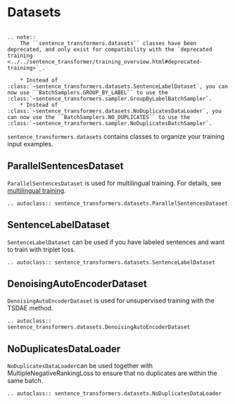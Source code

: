 # Datasets

```{eval-rst}

.. note::
    The ``sentence_transformers.datasets`` classes have been deprecated, and only exist for compatibility with the `deprecated training <../../sentence_transformer/training_overview.html#deprecated-training>`_.

    * Instead of :class:`~sentence_transformers.datasets.SentenceLabelDataset`, you can now use ``BatchSamplers.GROUP_BY_LABEL`` to use the :class:`~sentence_transformers.sampler.GroupByLabelBatchSampler`.
    * Instead of :class:`~sentence_transformers.datasets.NoDuplicatesDataLoader`, you can now use the ``BatchSamplers.NO_DUPLICATES`` to use the :class:`~sentence_transformers.sampler.NoDuplicatesBatchSampler`.
```

`sentence_transformers.datasets` contains classes to organize your training input examples.



## ParallelSentencesDataset
`ParallelSentencesDataset` is used for multilingual training. For details, see [multilingual training](../../../examples/sentence_transformer/training/multilingual/README.md).
```{eval-rst}
.. autoclass:: sentence_transformers.datasets.ParallelSentencesDataset
```


## SentenceLabelDataset
`SentenceLabelDataset` can be used if you have labeled sentences and want to train with triplet loss.
```{eval-rst}
.. autoclass:: sentence_transformers.datasets.SentenceLabelDataset
```

## DenoisingAutoEncoderDataset
`DenoisingAutoEncoderDataset` is used for unsupervised training with the TSDAE method.
```{eval-rst}
.. autoclass:: sentence_transformers.datasets.DenoisingAutoEncoderDataset
```

## NoDuplicatesDataLoader
`NoDuplicatesDataLoader`can be used together with MultipleNegativeRankingLoss to ensure that no duplicates are within the same batch.
```{eval-rst}
.. autoclass:: sentence_transformers.datasets.NoDuplicatesDataLoader
```
